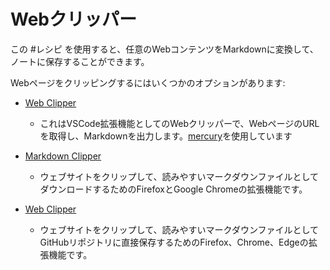 # Webクリッパー

この #レシピ を使用すると、任意のWebコンテンツをMarkdownに変換して、ノートに保存することができます。

Webページをクリッピングするにはいくつかのオプションがあります:

- [Web Clipper](https://marketplace.visualstudio.com/items?itemName=jsartelle.web-clipper)
  - これはVSCode拡張機能としてのWebクリッパーで、WebページのURLを取得し、Markdownを出力します。[mercury](https://github.com/postlight/mercury-parser)を使用しています

- [Markdown Clipper](https://github.com/deathau/markdownload)
  - ウェブサイトをクリップして、読みやすいマークダウンファイルとしてダウンロードするためのFirefoxとGoogle Chromeの拡張機能です。

- [Web Clipper](https://clipper.website/)
  - ウェブサイトをクリップして、読みやすいマークダウンファイルとしてGitHubリポジトリに直接保存するためのFirefox、Chrome、Edgeの拡張機能です。


